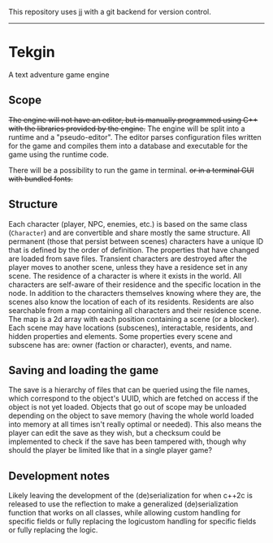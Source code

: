 This repository uses [jj](https://github.com/jj-vcs/jj) with a git backend for version control.

---

# Tekgin
A text adventure game engine


## Scope
~~The engine will not have an editor, but is manually programmed using C++ with the libraries provided by the engine.~~
The engine will be split into a runtime and a "pseudo-editor". The editor parses configuration files written for the game and compiles them into a database and executable for the game using the runtime code.

There will be a possibility to run the game in terminal. ~~or in a terminal GUI with bundled fonts.~~

## Structure
Each character (player, NPC, enemies, etc.) is based on the same class (`Character`) and are convertible and share mostly the same structure.
All permanent (those that persist between scenes) characters have a unique ID that is defined by the order of definition. The properties that have changed are loaded from save files.
Transient characters are destroyed after the player moves to another scene, unless they have a residence set in any scene.
The residence of a character is where it exists in the world. All characters are self-aware of their residence and the specific location in the node.
In addition to the characters themselves knowing where they are, the scenes also know the location of each of its residents. Residents are also searchable from a map containing all characters and their residence scene.
The map is a 2d array with each position containing a scene (or a blocker).
Each scene may have locations (subscenes), interactable, residents, and hidden properties and elements.
Some properties every scene and subscene has are: owner (faction or character), events, and name.

## Saving and loading the game
The save is a hierarchy of files that can be queried using the file names, which correspond to the object's UUID, which are fetched on access if the object is not yet loaded. Objects that go out of scope may be unloaded depending on the object to save memory (having the whole world loaded into memory at all times isn't really optimal or needed). This also means the player can edit the save as they wish, but a checksum could be implemented to check if the save has been tampered with, though why should the player be limited like that in a single player game?



## Development notes
Likely leaving the development of the (de)serialization for when c++2c is released to use the reflection to make a generalized (de)serialization function that works on all classes, while allowing custom handling for specific fields or fully replacing the logicustom handling for specific fields or fully replacing the logic.
